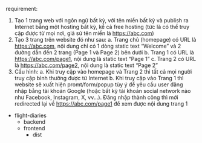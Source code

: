 requirement:
1. Tạo 1 trang web với ngôn ngữ bất kỳ, với tên miền bất kỳ và publish ra Internet bằng
một hosting bất kỳ, kể cả free hosting (tức là có thể truy cập được từ mọi nơi, giả sử
tên miền là https://abc.com)
2. Tạo 3 trang trên website đó như sau:
a. Trang chủ (homepage) có URL là https://abc.com, nội dung chỉ có 1 dòng static
text “Welcome” và 2 đường dẫn đến 2 trang (Page 1 và Page 2) bên dưới
b. Trang 1 có URL là https://abc.com/page1, nội dung là static text “Page 1”
c. Trang 2 có URL là https://abc.com/page2, nội dung là static text “Page 2”
3. Cấu hình:
a. Khi truy cập vào homepage và Trang 2 thì tất cả mọi người truy cập bình thường
được từ Internet
b. Khi truy cập vào Trang 1 thì website sẽ xuất hiện promt/form/popup tùy ý để
yêu cầu user đăng nhập bằng tài khoản Google (hoặc bất kỳ tài khoản social
network nào như Facebook, Instagram, X, vv...). Đăng nhập thành công thì mới
redirected lại về https://abc.com/page1 để xem được nội dung trang 1

- flight-diaries
  - backend
  - frontend
    - dist